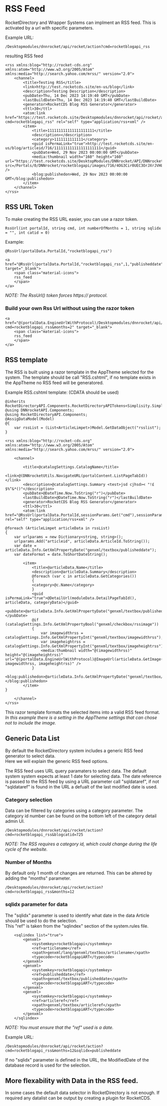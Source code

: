 ﻿# RSS Feed
RocketDirectory and Wrapper Systems can implment an RSS feed.  This is activated by a url with specific parameters.

Example URL:
```
/Desktopmodules/dnnrocket/api/rocket/action?cmd=rocketblogapi_rss
```
resulting RSS feed
```
<rss xmlns:blog="http://rocket-cds.org" xmlns:atom="http://www.w3.org/2005/Atom" xmlns:media="http://search.yahoo.com/mrss/" version="2.0">
    <channel>
        <title>Testing RSS</title>
        <link>http://test.rocketcds.site/en-us/blog</link>
        <description>Testing Description</description>
        <pubDate>Thu, 14 Dec 2023 14:19:40 GMT</pubDate>
        <lastBuildDate>Thu, 14 Dec 2023 14:19:40 GMT</lastBuildDate>
        <generator>RocketCDS Blog RSS Generator</generator>
        <ttl>30</ttl>
        <atom:link href="https://test.rocketcds.site/Desktopmodules/dnnrocket/api/rocket/action?cmd=rocketblogapi_rss" rel="self" type="application/rss+xml" />
        <item>
            <title>111111111111111111111</title>
            <description></description>
            <category>1111111111111</category>
            <guid isPermaLink="true">http://test.rocketcds.site/en-us/blog/articleid/716/111111111111111111111</guid>
            <pubDate>Wed, 29 Nov 2023 00:00:00 GMT</pubDate>
            <media:thumbnail width="160" height="160" url="https://test.rocketcds.site/DesktopModules/DNNrocket/API/DNNrocketThumb.ashx?src=/Portals/0/DNNrocket/rocketblogapi/images/716/4OG3Cir0UEC3OrJXrJVHLg.jpg&w=160&h=160&imgtype=jpg" />
            <blog:publishedon>Wed, 29 Nov 2023 00:00:00 GMT</blog:publishedon>
        </item>
    </channel>
</rss>
```
## RSS URL Token
To make creating the RSS URL easier, you can use a razor token.
```
RssUrl(int portalId, string cmd, int numberOfMonths = 1, string sqlidx = "", int catid = 0)
```
Example:
```
@RssUrl(portalData.PortalId,"rocketblogapi_rss")
```

```
<a href="@RssUrl(portalData.PortalId,"rocketblogapi_rss",1,"publisheddate",sessionParams.GetInt("blogcatid"))" target="_blank">
    <span class="material-icons">
    rss_feed
    </span>
</a>

```
*NOTE: The RssUrl() token forces https:// protocol.*  

### Build your own Rss Url without using the razor token
```
<a href="@(portalData.EngineUrlWithProtocol)/Desktopmodules/dnnrocket/api/rocket/action?cmd=rocketblogapi_rss&months=2" target="_blank">
    <span class="material-icons">
    rss_feed
    </span>
</a>
```

## RSS template
The RSS is built using a razor template in the AppTheme selected for the system.  The template should be call "RSS.cshtml", if no template exists in the AppTheme no RSS feed will be generatored.  

Example RSS.cshtml template:  (CDATA should be used)
```
@inherits RocketDirectoryAPI.Components.RocketDirectoryAPITokens<Simplisity.SimplisityRazor>
@using DNNrocketAPI.Components;
@using RocketDirectoryAPI.Components;
@AssigDataModel(Model)
@{
    var rssList = (List<ArticleLimpet>)Model.GetDataObject("rsslist");
}

<rss xmlns:blog="http://rocket-cds.org" xmlns:atom="http://www.w3.org/2005/Atom" xmlns:media="http://search.yahoo.com/mrss/" version="2.0">

    <channel>
        
        <title>@catalogSettings.CatalogName</title>
        <link>@(DNNrocketUtils.NavigateURL(portalContent.ListPageTabId))</link>
        <description>@catalogSettings.Summary <test>jsd cjhsd>< "!£$%^&*()"</description>
        <pubDate>@DateTime.Now.ToString("r")</pubDate>
        <lastBuildDate>@DateTime.Now.ToString("r")</lastBuildDate>
        <generator>RocketCDS Blog RSS Generator</generator>
        <ttl>30</ttl>
        <atom:link href="@RssUrl(portalData.PortalId,sessionParams.Get("cmd"),sessionParams.GetInt("months"),sessionParams.Get("sqlidx"),sessionParams.GetInt("blogcatid"))" rel="self" type="application/rss+xml" />

@foreach (ArticleLimpet articleData in rssList)
{
    var urlparams = new Dictionary<string, string>();
    urlparams.Add("articleid", articleData.ArticleId.ToString());
    var date = articleData.Info.GetXmlPropertyDate("genxml/textbox/publisheddate");
    var dateFormat = date.ToShortDateString();

        <item>
            <title>@articleData.Name</title>
            <description>@articleData.Summary</description>
            @foreach (var c in articleData.GetCategories())
            {
            <category>@c.Name</category>
            }
            <guid isPermaLink="true">@DetailUrl(moduleData.DetailPageTabId(), articleData, categoryData)</guid>
            <pubDate>@articleData.Info.GetXmlPropertyDate("genxml/textbox/publisheddate").ToString("r")</pubDate>
            @if (catalogSettings.Info.GetXmlPropertyBool("genxml/checkbox/rssimage"))
            {
                var imagewidthrss = catalogSettings.Info.GetXmlPropertyInt("genxml/textbox/imagewidthrss");
                var imageheightrss = catalogSettings.Info.GetXmlPropertyInt("genxml/textbox/imageheightrss");
                <media:thumbnail width="@(imagewidthrss)" height="@(imageheightrss)" url="@(portalData.EngineUrlWithProtocol)@ImageUrl(articleData.GetImage(0).RelPath, imagewidthrss, imageheightrss)" />
            } 
            <blog:publishedon>@articleData.Info.GetXmlPropertyDate("genxml/textbox/publisheddate").ToString("r")</blog:publishedon>
        </item>
}

    </channel>
</rss>
```
This razor template formats the selected items into a valid RSS feed format.  
*In this example there is a setting in the AppTheme settings that can chose not to include the image.*  


## Generic Data List 
By default the RocketDirectory system includes a generic RSS feed generator to select data.    
Here we will explain the generic RSS feed options.  

The RSS feed uses URL query paramaters to select data.  The default system system expects at least 1 date for selecting data.  The date reference is passed to the RSS feed by using a URL parameter call "sqldataref", if not "sqldataref" is found in the URL a defualt of the last modified date is used.  

### Category selection
Data can be filtered by categories using a category parameter.  The category id number can be found on the bottom left of the category detail admin UI.
```
/Desktopmodules/dnnrocket/api/rocket/action?cmd=rocketblogapi_rss&blogcatid=725
```
*NOTE: The RSS requires a category id, which could change during the life cycle of the website.*  

### Number of Months
By default only 1 month of changes are returned.  This can be altered by adding the "months" parameter.  
```
/Desktopmodules/dnnrocket/api/rocket/action?cmd=rocketblogapi_rss&months=12
```
### sqlidx parameter for data
The "sqlidx" parameter is used to identify what date in the data Article should be used to do the selection.  
This "ref" is taken from the "sqlindex" section of the system.rules file.
```
	<sqlindex list="true">
		<genxml>
			<systemkey>rocketblogapi</systemkey>
			<ref>articlename</ref>
			<xpath>genxml/lang/genxml/textbox/articlename</xpath>
			<typecode>rocketblogapiART</typecode>
		</genxml>
		<genxml>
			<systemkey>rocketblogapi</systemkey>
			<ref>publisheddate</ref>
			<xpath>genxml/textbox/publisheddate</xpath>
			<typecode>rocketblogapiART</typecode>
		</genxml>
		<genxml>
			<systemkey>rocketblogapi</systemkey>
			<ref>articleref</ref>
			<xpath>genxml/textbox/articleref</xpath>
			<typecode>rocketblogapiART</typecode>
		</genxml>
	</sqlindex>
```
*NOTE: You must ensure that the "ref" used is a date.*

Example URL:
```
/Desktopmodules/dnnrocket/api/rocket/action?cmd=rocketblogapi_rss&months=12&sqlidx=publisheddate
```
If no "sqlidx" parameter is defined in the URL, the ModifiedDate of the database record is used for the selection.  

## More flexability with Data in the RSS feed.
In some cases the default data selector in RocketDirectory is not enough.  If required any datalist can be output by creating a plugin for RocketCDS.


